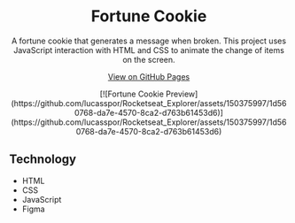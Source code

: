 <h1 align="center">Fortune Cookie</h1>

<p align="center">A fortune cookie that generates a message when broken. This project uses JavaScript interaction with HTML and CSS to animate the change of items on the screen.</p>

<p align="center">
  <a href="https://lucasspor.github.io/Rocketseat_Explorer/Javascript/Avançando/Biscoito-da-sorte" target="_blank">View on GitHub Pages</a>
</p>

<p align="center">
  [![Fortune Cookie Preview](https://github.com/lucasspor/Rocketseat_Explorer/assets/150375997/1d560768-da7e-4570-8ca2-d763b61453d6)](https://github.com/lucasspor/Rocketseat_Explorer/assets/150375997/1d560768-da7e-4570-8ca2-d763b61453d6)
</p>

## Technology

- HTML
- CSS
- JavaScript
- Figma